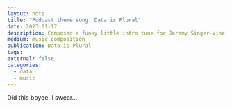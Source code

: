 ```yaml
---
layout: note
title: "Podcast theme song: Data is Plural"
date: 2023-01-17
description: Composed a funky little intro tune for Jeremy Singer-Vine's Data is Plural podcast
medium: music composition
publication: Data is Plural
tags:
external: false
categories:
  - data
  - music
---
```


Did this boyee. I swear...
